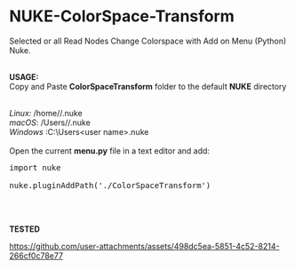 # NUKE-ColorSpace-Transform
Selected or all Read Nodes Change Colorspace with Add on Menu (Python) Nuke.<br /><br />

**USAGE:**<br />
Copy and Paste **ColorSpaceTransform** folder to the default **NUKE** directory<br /><br />
 
*Linux:* /home/<user name>/.nuke <br />
*macOS*: /Users/<user name>/.nuke<br />
*Windows* :C:\Users\<user name>\.nuke<br /><br />
Open the current **menu.py** file in a text editor and add:<br /> 
<pre>import nuke<br />
nuke.pluginAddPath('./ColorSpaceTransform') </pre><br /> <br /> 

**TESTED**

https://github.com/user-attachments/assets/498dc5ea-5851-4c52-8214-266cf0c78e77


